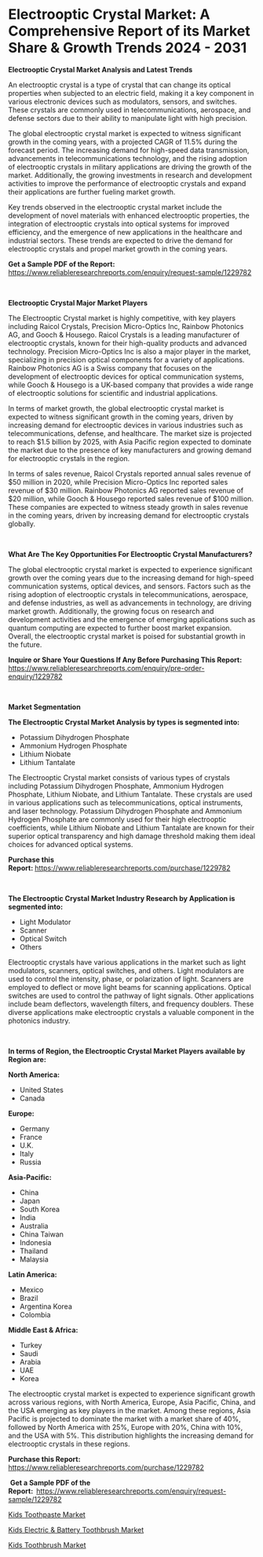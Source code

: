 <p><h1>Electrooptic Crystal Market: A Comprehensive Report of its Market Share & Growth Trends 2024 - 2031</h1></p><p><strong>Electrooptic Crystal Market Analysis and Latest Trends</strong></p>
<p><p>An electrooptic crystal is a type of crystal that can change its optical properties when subjected to an electric field, making it a key component in various electronic devices such as modulators, sensors, and switches. These crystals are commonly used in telecommunications, aerospace, and defense sectors due to their ability to manipulate light with high precision.</p><p>The global electrooptic crystal market is expected to witness significant growth in the coming years, with a projected CAGR of 11.5% during the forecast period. The increasing demand for high-speed data transmission, advancements in telecommunications technology, and the rising adoption of electrooptic crystals in military applications are driving the growth of the market. Additionally, the growing investments in research and development activities to improve the performance of electrooptic crystals and expand their applications are further fueling market growth.</p><p>Key trends observed in the electrooptic crystal market include the development of novel materials with enhanced electrooptic properties, the integration of electrooptic crystals into optical systems for improved efficiency, and the emergence of new applications in the healthcare and industrial sectors. These trends are expected to drive the demand for electrooptic crystals and propel market growth in the coming years.</p></p>
<p><strong>Get a Sample PDF of the Report:&nbsp;</strong> <a href="https://www.reliableresearchreports.com/enquiry/request-sample/1229782">https://www.reliableresearchreports.com/enquiry/request-sample/1229782</a></p>
<p>&nbsp;</p>
<p><strong>Electrooptic Crystal Major Market Players</strong></p>
<p><p>The Electrooptic Crystal market is highly competitive, with key players including Raicol Crystals, Precision Micro-Optics Inc, Rainbow Photonics AG, and Gooch & Housego. Raicol Crystals is a leading manufacturer of electrooptic crystals, known for their high-quality products and advanced technology. Precision Micro-Optics Inc is also a major player in the market, specializing in precision optical components for a variety of applications. Rainbow Photonics AG is a Swiss company that focuses on the development of electrooptic devices for optical communication systems, while Gooch & Housego is a UK-based company that provides a wide range of electrooptic solutions for scientific and industrial applications.</p><p>In terms of market growth, the global electrooptic crystal market is expected to witness significant growth in the coming years, driven by increasing demand for electrooptic devices in various industries such as telecommunications, defense, and healthcare. The market size is projected to reach $1.5 billion by 2025, with Asia Pacific region expected to dominate the market due to the presence of key manufacturers and growing demand for electrooptic crystals in the region.</p><p>In terms of sales revenue, Raicol Crystals reported annual sales revenue of $50 million in 2020, while Precision Micro-Optics Inc reported sales revenue of $30 million. Rainbow Photonics AG reported sales revenue of $20 million, while Gooch & Housego reported sales revenue of $100 million. These companies are expected to witness steady growth in sales revenue in the coming years, driven by increasing demand for electrooptic crystals globally.</p></p>
<p>&nbsp;</p>
<p><strong>What Are The Key Opportunities For Electrooptic Crystal Manufacturers?</strong></p>
<p><p>The global electrooptic crystal market is expected to experience significant growth over the coming years due to the increasing demand for high-speed communication systems, optical devices, and sensors. Factors such as the rising adoption of electrooptic crystals in telecommunications, aerospace, and defense industries, as well as advancements in technology, are driving market growth. Additionally, the growing focus on research and development activities and the emergence of emerging applications such as quantum computing are expected to further boost market expansion. Overall, the electrooptic crystal market is poised for substantial growth in the future.</p></p>
<p><strong>Inquire or Share Your Questions If Any Before Purchasing This Report:</strong> <a href="https://www.reliableresearchreports.com/enquiry/pre-order-enquiry/1229782">https://www.reliableresearchreports.com/enquiry/pre-order-enquiry/1229782</a></p>
<p>&nbsp;</p>
<p><strong>Market Segmentation</strong></p>
<p><strong>The Electrooptic Crystal Market Analysis by types is segmented into:</strong></p>
<p><ul><li>Potassium Dihydrogen Phosphate</li><li>Ammonium Hydrogen Phosphate</li><li>Lithium Niobate</li><li>Lithium Tantalate</li></ul></p>
<p><p>The Electrooptic Crystal market consists of various types of crystals including Potassium Dihydrogen Phosphate, Ammonium Hydrogen Phosphate, Lithium Niobate, and Lithium Tantalate. These crystals are used in various applications such as telecommunications, optical instruments, and laser technology. Potassium Dihydrogen Phosphate and Ammonium Hydrogen Phosphate are commonly used for their high electrooptic coefficients, while Lithium Niobate and Lithium Tantalate are known for their superior optical transparency and high damage threshold making them ideal choices for advanced optical systems.</p></p>
<p><strong>Purchase this Report:&nbsp;</strong><a href="https://www.reliableresearchreports.com/purchase/1229782">https://www.reliableresearchreports.com/purchase/1229782</a></p>
<p>&nbsp;</p>
<p><strong>The Electrooptic Crystal Market Industry Research by Application is segmented into:</strong></p>
<p><ul><li>Light Modulator</li><li>Scanner</li><li>Optical Switch</li><li>Others</li></ul></p>
<p><p>Electrooptic crystals have various applications in the market such as light modulators, scanners, optical switches, and others. Light modulators are used to control the intensity, phase, or polarization of light. Scanners are employed to deflect or move light beams for scanning applications. Optical switches are used to control the pathway of light signals. Other applications include beam deflectors, wavelength filters, and frequency doublers. These diverse applications make electrooptic crystals a valuable component in the photonics industry.</p></p>
<p>&nbsp;</p>
<p><strong>In terms of Region, the Electrooptic Crystal Market Players available by Region are:</strong></p>
<p>
    <p> <strong> North America: </strong>
        <ul>
            <li>United States</li>
            <li>Canada</li>
        </ul>
        </p> 
    <p> <strong> Europe: </strong>
        <ul>
            <li>Germany</li>
            <li>France</li>
            <li>U.K.</li>
            <li>Italy</li>
            <li>Russia</li>
        </ul>
        </p> 
    <p> <strong> Asia-Pacific: </strong>
        <ul>
            <li>China</li>
            <li>Japan</li>
            <li>South Korea</li>
            <li>India</li>
            <li>Australia</li>
            <li>China Taiwan</li>
            <li>Indonesia</li>
            <li>Thailand</li>
            <li>Malaysia</li>
        </ul>
        </p> 
    <p> <strong> Latin America: </strong>
        <ul>
            <li>Mexico</li>
            <li>Brazil</li>
            <li>Argentina Korea</li>
            <li>Colombia</li>
        </ul>
        </p> 
    <p> <strong> Middle East & Africa: </strong>
        <ul>
            <li>Turkey</li>
            <li>Saudi</li>
            <li>Arabia</li>
            <li>UAE</li>
            <li>Korea</li>
        </ul>
    </p>
    </p>
<p><p>The electrooptic crystal market is expected to experience significant growth across various regions, with North America, Europe, Asia Pacific, China, and the USA emerging as key players in the market. Among these regions, Asia Pacific is projected to dominate the market with a market share of 40%, followed by North America with 25%, Europe with 20%, China with 10%, and the USA with 5%. This distribution highlights the increasing demand for electrooptic crystals in these regions.</p></p>
<p><strong>Purchase this Report: </strong><a href="https://www.reliableresearchreports.com/purchase/1229782">https://www.reliableresearchreports.com/purchase/1229782</a></p>
<p>&nbsp;<strong>Get a Sample PDF of the Report:&nbsp;&nbsp;</strong><a href="https://www.reliableresearchreports.com/enquiry/request-sample/1229782">https://www.reliableresearchreports.com/enquiry/request-sample/1229782</a></p>
<p><strong></strong></p>
<p><p><a href="https://view.publitas.com/reportprime-1/kids-toothpaste-market-analysis-examines-its-scope-on-growth-opportunities-and-forecasted-trends-spanning-from-2023-to-2030/">Kids Toothpaste Market</a></p><p><a href="https://view.publitas.com/reportprime-1/kids-electric-battery-toothbrush-market-research-report-the-key-to-successful-business-strategy-forecasted-for-period-from-2023-2030/">Kids Electric & Battery Toothbrush Market</a></p><p><a href="https://view.publitas.com/reportprime-1/kids-toothbrush-market-size-reflecting-a-forecast-till-2030-market-by-type-by-application-and-by-geography/">Kids Toothbrush Market</a></p></p>